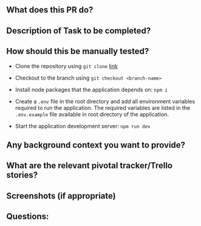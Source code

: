 ## What does this PR do?

## Description of Task to be completed?

## How should this be manually tested?

- Clone the repository using `git clone` [link](https://github.com/nishimweprince/bookstore-fn.git)

- Checkout to the branch using `git checkout <branch-name>`

- Install node packages that the application depends on: `npm i`

- Create a `.env` file in the root directory and add all environment variables required to run the application. The required variables are listed in the `.env.example` file available in root directory of the application.

- Start the application development server: `npm run dev`

## Any background context you want to provide?

## What are the relevant pivotal tracker/Trello stories?

## Screenshots (if appropriate)

## Questions: